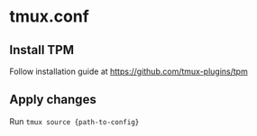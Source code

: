 # tmux.conf

## Install TPM
Follow installation guide at https://github.com/tmux-plugins/tpm

## Apply changes
Run `tmux source {path-to-config}`
